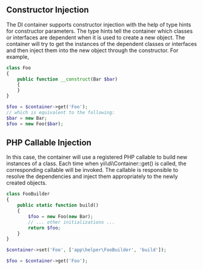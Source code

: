 Constructor Injection
---
The DI container supports constructor injection with the help of type hints for constructor parameters. The type hints tell the container which classes or interfaces are dependent when it is used to create a new object. The container will try to get the instances of the dependent classes or interfaces and then inject them into the new object through the constructor. For example,
```php
class Foo
{
    public function __construct(Bar $bar)
    {
    }
}

$foo = $container->get('Foo');
// which is equivalent to the following:
$bar = new Bar;
$foo = new Foo($bar);
```
PHP Callable Injection
---

In this case, the container will use a registered PHP callable to build new instances of a class. Each time when yii\di\Container::get() is called, the corresponding callable will be invoked. The callable is responsible to resolve the dependencies and inject them appropriately to the newly created objects.
```php
class FooBuilder
{
    public static function build()
    {
        $foo = new Foo(new Bar);
        // ... other initializations ...
        return $foo;
    }
}

$container->set('Foo', ['app\helper\FooBuilder', 'build']);

$foo = $container->get('Foo');
```
